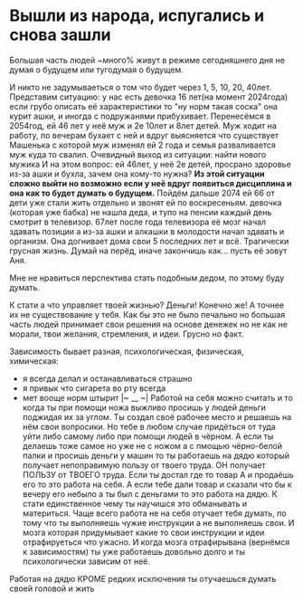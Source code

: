 # Вышли из народа, испугались и снова зашли
Большая часть людей ~много% живут в режиме сегодняшнего дня не думая о будущем или тугодумая о будущем. 

И никто не задумываеться о том что будет через 1, 5, 10, 20, 40лет. Представим ситуацию: у нас есть девочка  16 лет(на момент 2024года) если грубо описать её характеристики то "ну норм такая соска" она курит ашки, и иногда с подружанями прибухивает. Перенесёмся в 2054год, ей 46 лет у неё муж и 2е 10лет и 8лет детей. Муж ходит на работу, по вечерам бухает с ней и вдруг выясняется что существует Машенька с которой муж изменял ей 2 года и семья разваливается муж куда то свалил. Очевидный выход из ситуации: найти нового мужика И на этом вопрос: ей 46лет, у неё 2е детей, просрано здоровье из-за ашки и бухла, зачем она кому-то нужна? **Из этой ситуации сложно выйти но возможно если у неё вдруг появиться дисциплина и она как то будет думать о будущем.** Пойдём дальше 2074 ей 66 от дети уже стали жить отдельно и звонят ей по воскресеньям. девочка (которая уже бабка) не нашла деда, и тупо на пенсии каждый день смотрит в телевизор. 67лет после года телевизора её мозг начал здавать позиции а из-за ашки и алкашки в молодости начал здавать и организм. Она догнивает дома свои 5 последних лет и всё. Трагически грусная жизнь. Думай на перёд, иначе закончишь как... пусть её зовут Аня.

Мне не нравиться перспектива стать подобным дедом, по этому буду думать.

К стати а что управляет твоей жизнью? Деньги! Конечно же! А точнее их не существование у тебя. Как бы это не было печально но большая часть людей принимает свои решения на основе денежек но не как не морали, твои желания, стремления, и идеи. Грусно но факт.

Зависимость бывает разная, психологическая, физическая, химическая:
- я всегда делал и останавливаться страшно
- я привык что сигарета во рту всегда
- мет вооще норм штырит |~ __ ~|
Работой на себя можно считать и то когда ты при помощи ножа выжливо просишь у людей деньги поджидая их за углом. Ты создал своё рабочее место и решаешь на нём свои вопросики. Но тебе в любом случае придёться от туда уйти либо самому либо при помощи людей в чёрном. А если ты делаешь тоже самое но уже не с ножом а с пмощью чёрно-белой палки и просишь деньги у машин то ты работаешь на дядю который получает непоправимую пользу от твоего труда. ОН получает ПОЛЬЗУ от ТВОЕГО труда. Если ты достал где то товар А и продаёшь его то это работа на себя. 
А если тебе дали товар и сказали что бы к вечеру его небыло а ты был с деньгами то это работа на дядю. К стати единственное чему ты научишся это обманывать и материться.
Чаще всего работа не на себя отучает тебя думать, по тому что ты выполняешь чужие инструкции а не выполняешь свои. И мозга которая придумывает какие то свои инструкции и идеи отрафируеться что ужасно. И когда мозга отрафирывана (вернёмся к зависимостям) ты уже работаешь довольно долго и ты психологически зависим от неё. 

Работая на дядю КРОМЕ редких исключения ты отучаешься думать своей головой и жить